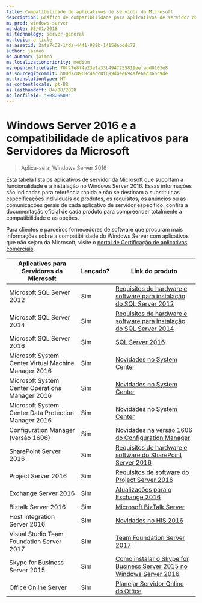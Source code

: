 ```yaml
---
title: Compatibilidade de aplicativos de servidor da Microsoft
description: Gráfico de compatibilidade para aplicativos de servidor do Server 2016 e da Microsoft.
ms.prod: windows-server
ms.date: 08/01/2018
ms.technology: server-general
ms.topic: article
ms.assetid: 2afe7c32-1fda-4441-989b-1415dabddc72
author: jaimeo
ms.author: jaimeo
ms.localizationpriority: medium
ms.openlocfilehash: 70f27e8f4a23e1a33b4947255819eefadd0103e8
ms.sourcegitcommit: b00d7c8968c4adc8f699dbee694afe6ed36bc9de
ms.translationtype: HT
ms.contentlocale: pt-BR
ms.lasthandoff: 04/08/2020
ms.locfileid: "80826609"
---
```

# <a name="windows-server-2016-and-microsoft-server-application-compatibility"></a>Windows Server 2016 e a compatibilidade de aplicativos para Servidores da Microsoft

>Aplica-se a: Windows Server 2016

Esta tabela lista os aplicativos de servidor da Microsoft que suportam a funcionalidade e a instalação no Windows Server 2016. Essas informações são indicadas para referência rápida e não se destinam a substituir as especificações individuais de produtos, os requisitos, os anúncios ou as comunicações gerais de cada aplicativo de servidor específico. confira a documentação oficial de cada produto para compreender totalmente a compatibilidade e as opções.

Para clientes e parceiros fornecedores de software que procuram mais informações sobre a compatibilidade do Windows Server com aplicativos que não sejam da Microsoft, visite o [portal de Certificação de aplicativos comerciais](https://commercialappcertification.microsoft.com/).

|Aplicativos para Servidores da Microsoft|    Lançado?|    Link do produto|
|-------------------------------------|--------------------------------------------|-------------------|
|Microsoft SQL Server 2012|Sim| [Requisitos de hardware e software para instalação do SQL Server 2012](https://msdn.microsoft.com/library/ms143506(v=sql.110).aspx)|
|Microsoft SQL Server 2014|Sim|[Requisitos de hardware e software para instalação do SQL Server 2014](https://msdn.microsoft.com/library/ms143506(SQL.120).aspx)|
|Microsoft SQL Server 2016|    Sim|    [SQL Server 2016](https://www.microsoft.com/cloud-platform/sql-server)| 
|Microsoft System Center Virtual Machine Manager 2016|    Sim|    [Novidades no System Center](https://technet.microsoft.com/system-center-docs/get-started/what-s-new-in-system-center)|
|Microsoft System Center Operations Manager 2016|    Sim|    [Novidades no System Center](https://technet.microsoft.com/system-center-docs/get-started/what-s-new-in-system-center)|
|Microsoft System Center Data Protection Manager 2016|    Sim|    [Novidades no System Center](https://technet.microsoft.com/system-center-docs/get-started/what-s-new-in-system-center)|
|Configuration Manager (versão 1606)|    Sim|    [Novidades na versão 1606 do Configuration Manager](https://technet.microsoft.com/library/mt752488.aspx)|  
|SharePoint Server 2016|    Sim|    [Requisitos de hardware e software do SharePoint Server 2016](https://technet.microsoft.com/library/cc262485(v=office.16).aspx)|
|Project Server 2016|    Sim|    [Requisitos de software do Project Server 2016](https://technet.microsoft.com/library/ee683978(v=office.16).aspx)|
|Exchange Server 2016|    Sim|    [Atualizações para o Exchange 2016](https://technet.microsoft.com/library/jj907309(v=exchg.160).aspx)| 
|Biztalk Server 2016|    Sim|    [Microsoft BizTalk Server](https://www.microsoft.com/cloud-platform/biztalk)|
|Host Integration Server 2016|    Sim|    [Novidades no HIS 2016](https://msdn.microsoft.com/library/mt670807.aspx)|
|Visual Studio Team Foundation Server 2017|    Sim|    [Team Foundation Server 2017](https://www.visualstudio.com/news/releasenotes/tfs2017-relnotes)| 
|Skype for Business Server 2015|    Sim|    [Como instalar o Skype for Business Server 2015 no Windows Server 2016](https://support.microsoft.com/en-gb/help/4015888/how-to-install-skype-for-business-server-2015-on-windows-server-2016)|
|Office Online Server|   Sim|  [Planejar Servidor Online do Office](https://technet.microsoft.com/library/jj219435(v=office.16).aspx)|


